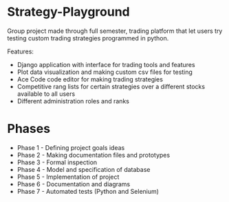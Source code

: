 # Strategy-Playground
Group project made through full semester, trading platform that let users try testing custom trading strategies programmed in python.

Features:
- Django application with interface for trading tools and features
- Plot data visualization and making custom csv files for testing
- Ace Code code editor for making trading strategies
- Competitive rang lists for certain strategies over a different stocks available to all users
- Different administration roles and ranks

# Phases

- Phase 1 - Defining project goals ideas
- Phase 2 - Making documentation files and prototypes
- Phase 3 - Formal inspection
- Phase 4 - Model and specification of database
- Phase 5 - Implementation of project
- Phase 6 - Documentation and diagrams
- Phase 7 - Automated tests (Python and Selenium)

